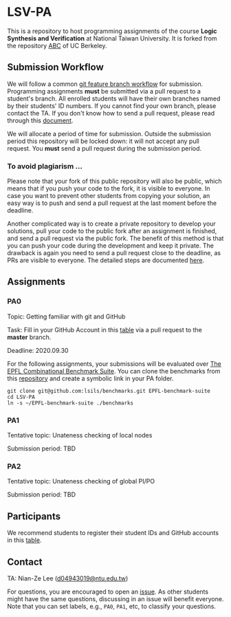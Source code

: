 # LSV-PA
This is a repository to host programming assignments of the course **Logic Synthesis and Verification** at National Taiwan University.
It is forked from the repository [ABC](https://github.com/berkeley-abc/abc) of UC Berkeley.

## Submission Workflow
We will follow a common [git feature branch workflow](https://www.atlassian.com/git/tutorials/comparing-workflows/feature-branch-workflow) for submission.
Programming assignments **must** be submitted via a pull request to a student's branch.
All enrolled students will have their own branches named by their students' ID numbers.
If you cannot find your own branch, please contact the TA.
If you don't know how to send a pull request, please read through this [document](https://guides.github.com/activities/forking/).

We will allocate a period of time for submission.
Outside the submission period this repository will be locked down: it will not accept any pull request.
You **must** send a pull request during the submission period.

### To avoid plagiarism ...
Please note that your fork of this public repository will also be public,
which means that if you push your code to the fork, it is visible to everyone.
In case you want to prevent other students from copying your solution,
an easy way is to push and send a pull request at the last moment before the deadline.

Another complicated way is to create a private repository to develop your solutions,
pull your code to the public fork after an assignment is finished,
and send a pull request via the public fork.
The benefit of this method is that you can push your code during the development and keep it private.
The drawback is again you need to send a pull request close to the deadline, as PRs are visible to everyone.
The detailed steps are documented [here](./private-fork.md).

## Assignments
### PA0
Topic: Getting familiar with git and GitHub

Task: Fill in your GitHub Account in this [table](./lsv/admin/participants-id.csv) via a pull request to the **master** branch.

Deadline: 2020.09.30

For the following assignments, your submissions will be evaluated over [The EPFL Combinational Benchmark Suite](https://www.epfl.ch/labs/lsi/page-102566-en-html/benchmarks/).
You can clone the benchmarks from this [repository](https://github.com/lsils/benchmarks) and create a symbolic link in your PA folder.

```
git clone git@github.com:lsils/benchmarks.git EPFL-benchmark-suite
cd LSV-PA
ln -s ~/EPFL-benchmark-suite ./benchmarks
```

### PA1
Tentative topic: Unateness checking of local nodes

Submission period: TBD

### PA2
Tentative topic: Unateness checking of global PI/PO

Submission period: TBD

## Participants
We recommend students to register their student IDs and GitHub accounts in this [table](./lsv/admin/participants-id.csv).

## Contact
TA: Nian-Ze Lee (d04943019@ntu.edu.tw)

For questions, you are encouraged to open an [issue](https://github.com/NTU-ALComLab/LSV-PA/issues).
As other students might have the same questions, discussing in an issue will benefit everyone.
Note that you can set labels, e.g., `PA0`, `PA1`, etc, to classify your questions.

